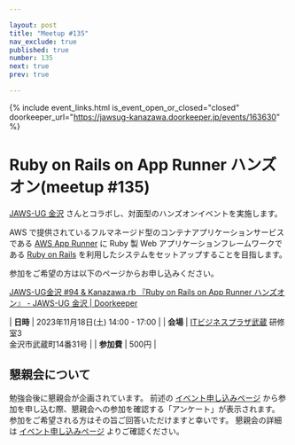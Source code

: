 ```yaml
---

layout: post
title: "Meetup #135"
nav_exclude: true
published: true
number: 135
next: true
prev: true

---
```


{% include event_links.html is_event_open_or_closed="closed" doorkeeper_url="https://jawsug-kanazawa.doorkeeper.jp/events/163630" %}

# Ruby on Rails on App Runner ハンズオン(meetup #135)

[JAWS-UG 金沢](https://jawsug-kanazawa.doorkeeper.jp/) さんとコラボし、対面型のハンズオンイベントを実施します。

AWS で提供されているフルマネージド型のコンテナアプリケーションサービスである [AWS App Runner](https://aws.amazon.com/jp/apprunner/) に Ruby 製 Web アプリケーションフレームワークである [Ruby on Rails](https://rubyonrails.org/) を利用したシステムをセットアップすることを目指します。

参加をご希望の方は以下のページからお申し込みください。

[JAWS\-UG金沢 \#94 & Kanazawa\.rb 『Ruby on Rails on App Runner ハンズオン』 \- JAWS\-UG 金沢 \| Doorkeeper](https://jawsug-kanazawa.doorkeeper.jp/events/163630)

| **日時**   | 2023年11月18日(土) 14:00 - 17:00 |
| **会場**   | [ITビジネスプラザ武蔵](http://www.bp-musashi.jp/) 研修室3<br>金沢市武蔵町14番31号 |
| **参加費** | 500円 |

## 懇親会について

勉強会後に懇親会が企画されています。
前述の [イベント申し込みページ](https://jawsug-kanazawa.doorkeeper.jp/events/163630) から参加を申し込む際、懇親会への参加を確認する「アンケート」が表示されます。
参加をご希望される方はその旨ご回答いただけますと幸いです。
懇親会の詳細は [イベント申し込みページ](https://jawsug-kanazawa.doorkeeper.jp/events/163630) よりご確認ください。

